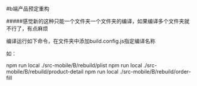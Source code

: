
#b端产品预定重构

#####感觉新的这种只能一个文件夹一个文件夹的编译，如果编译多个文件夹就不行了，有点麻烦

编译运行如下命令，在文件夹中添加build.config.js指定编译名称

如：

npm run local ./src-mobile/B/rebuild/plist
npm run local ./src-mobile/B/rebuild/product-detail
npm run local ./src-mobile/B/rebuild/order-fill





